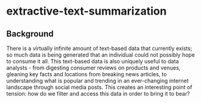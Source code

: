 # extractive-text-summarization

## Background
There is a virtually infinite amount of text-based data that currently exists; so much data is being generated that an individual could not possibly hope to consume it all. This text-based data is also uniquely useful to data analysts - from digesting consumer reviews on products and venues, gleaning key facts and locations from breaking news articles, to understanding what is popular and trending in an ever-changing internet landscape through social media posts. This creates an interesting point of tension: how do we filter and access this data in order to bring it to bear?
